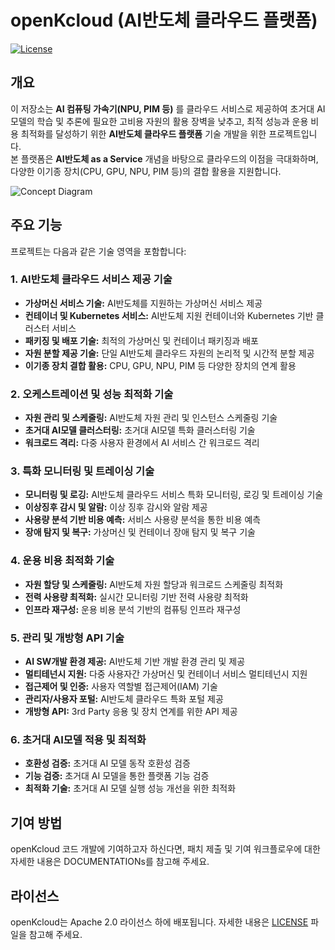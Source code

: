 # openKcloud (AI반도체 클라우드 플랫폼)

[![License](https://img.shields.io/badge/License-Apache%202.0-blue.svg)](https://opensource.org/licenses/Apache-2.0)

## 개요

이 저장소는 **AI 컴퓨팅 가속기(NPU, PIM 등)** 를 클라우드 서비스로 제공하여 초거대 AI 모델의 학습 및 추론에 필요한 고비용 자원의 활용 장벽을 낮추고, 최적 성능과 운용 비용 최적화를 달성하기 위한 **AI반도체 클라우드 플랫폼** 기술 개발을 위한 프로젝트입니다.  
본 플랫폼은 **AI반도체 as a Service** 개념을 바탕으로 클라우드의 이점을 극대화하며, 다양한 이기종 장치(CPU, GPU, NPU, PIM 등)의 결합 활용을 지원합니다.

![Concept Diagram](https://github.com/user-attachments/assets/76991c15-2646-46b6-9fe7-862daa88897e)

## 주요 기능

프로젝트는 다음과 같은 기술 영역을 포함합니다:

### 1. AI반도체 클라우드 서비스 제공 기술
- **가상머신 서비스 기술:** AI반도체를 지원하는 가상머신 서비스 제공
- **컨테이너 및 Kubernetes 서비스:** AI반도체 지원 컨테이너와 Kubernetes 기반 클러스터 서비스
- **패키징 및 배포 기술:** 최적의 가상머신 및 컨테이너 패키징과 배포
- **자원 분할 제공 기술:** 단일 AI반도체 클라우드 자원의 논리적 및 시간적 분할 제공
- **이기종 장치 결합 활용:** CPU, GPU, NPU, PIM 등 다양한 장치의 연계 활용

### 2. 오케스트레이션 및 성능 최적화 기술
- **자원 관리 및 스케줄링:** AI반도체 자원 관리 및 인스턴스 스케줄링 기술
- **초거대 AI모델 클러스터링:** 초거대 AI모델 특화 클러스터링 기술
- **워크로드 격리:** 다중 사용자 환경에서 AI 서비스 간 워크로드 격리

### 3. 특화 모니터링 및 트레이싱 기술
- **모니터링 및 로깅:** AI반도체 클라우드 서비스 특화 모니터링, 로깅 및 트레이싱 기술
- **이상징후 감시 및 알람:** 이상 징후 감시와 알람 제공
- **사용량 분석 기반 비용 예측:** 서비스 사용량 분석을 통한 비용 예측
- **장애 탐지 및 복구:** 가상머신 및 컨테이너 장애 탐지 및 복구 기술

### 4. 운용 비용 최적화 기술
- **자원 할당 및 스케줄링:** AI반도체 자원 할당과 워크로드 스케줄링 최적화
- **전력 사용량 최적화:** 실시간 모니터링 기반 전력 사용량 최적화
- **인프라 재구성:** 운용 비용 분석 기반의 컴퓨팅 인프라 재구성

### 5. 관리 및 개방형 API 기술
- **AI SW개발 환경 제공:** AI반도체 기반 개발 환경 관리 및 제공
- **멀티테넌시 지원:** 다중 사용자간 가상머신 및 컨테이너 서비스 멀티테넌시 지원
- **접근제어 및 인증:** 사용자 역할별 접근제어(IAM) 기술
- **관리자/사용자 포털:** AI반도체 클라우드 특화 포털 제공
- **개방형 API:** 3rd Party 응용 및 장치 연계를 위한 API 제공

### 6. 초거대 AI모델 적용 및 최적화
- **호환성 검증:** 초거대 AI 모델 동작 호환성 검증
- **기능 검증:** 초거대 AI 모델을 통한 플랫폼 기능 검증
- **최적화 기술:** 초거대 AI 모델 실행 성능 개선을 위한 최적화

## 기여 방법
openKcloud 코드 개발에 기여하고자 하신다면, 패치 제출 및 기여 워크플로우에 대한 자세한 내용은 DOCUMENTATIONs를 참고해 주세요.

## 라이선스
openKcloud는 Apache 2.0 라이선스 하에 배포됩니다. 자세한 내용은 [LICENSE](./LICENSE) 파일을 참고해 주세요.
